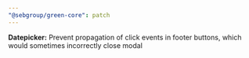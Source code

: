 ```yaml
---
"@sebgroup/green-core": patch
---
```


**Datepicker:** Prevent propagation of click events in footer buttons, which would sometimes incorrectly close modal
